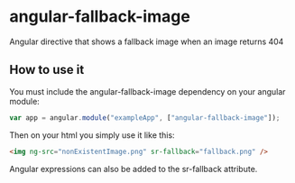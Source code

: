 # angular-fallback-image
Angular directive that shows a fallback image when an image returns 404

## How to use it

You must include the angular-fallback-image dependency on your angular module:
```javascript
var app = angular.module("exampleApp", ["angular-fallback-image"]);
```

Then on your html you simply use it like this:
```html
<img ng-src="nonExistentImage.png" sr-fallback="fallback.png" /> 
```

Angular expressions can also be added to the sr-fallback attribute.